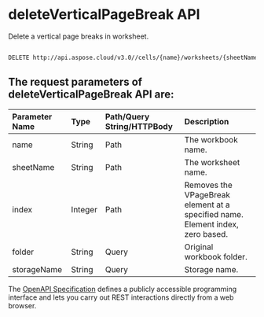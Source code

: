 # **deleteVerticalPageBreak API**

Delete a vertical page breaks in worksheet. 

```bash

DELETE http://api.aspose.cloud/v3.0//cells/{name}/worksheets/{sheetName}/verticalpagebreaks/{index}

```

## The request parameters of **deleteVerticalPageBreak** API are: 

| Parameter Name | Type | Path/Query String/HTTPBody | Description | 
| :- | :- | :- |:- | 
|name|String|Path|The workbook name.|
|sheetName|String|Path|The worksheet name.|
|index|Integer|Path|Removes the VPageBreak element at a specified name. Element index, zero based.|
|folder|String|Query|Original workbook folder.|
|storageName|String|Query|Storage name.|


The [OpenAPI Specification](https://reference.aspose.cloud/cells/#/PageBreaksController/DeleteVerticalPageBreak) defines a publicly accessible programming interface and lets you carry out REST interactions directly from a web browser.
